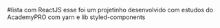 #lista com ReactJS
esse foi um projetinho desenvolvido com estudos do AcademyPRO 
com yarn e lib styled-components
